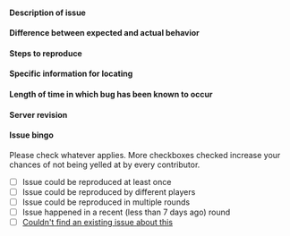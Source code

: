 <!--
	If a specific field doesn't apply, remove it!
	Anything inside tags like these is a comment and will not be displayed in the final issue.
	Be careful not to write inside them!
	Joke or spammed issues can and will result in punishment. Don't be a dick.
-->

#### Description of issue



#### Difference between expected and actual behavior



#### Steps to reproduce 



#### Specific information for locating
<!-- e.g. an object name, paste specific message outputs... -->



#### Length of time in which bug has been known to occur
<!--
	Be specific if you approximately know the time its been occurring
	for—this can speed up finding the source. If you're not sure
	about it, tell us too!
-->



#### Server revision
<!-- Found with the "Show server revision" verb in the OOC tab in game. -->



#### Issue bingo

Please check whatever applies. More checkboxes checked increase your chances of not being yelled at by every contributor.

<!-- Check these by writing an x inside the [ ] -->
- [ ] Issue could be reproduced at least once
- [ ] Issue could be reproduced by different players
- [ ] Issue could be reproduced in multiple rounds
- [ ] Issue happened in a recent (less than 7 days ago) round
- [ ] [Couldn't find an existing issue about this](https://github.com/d3athrow/vgstation13/issues)
